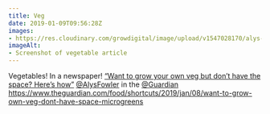 ```yaml
---
title: Veg
date: 2019-01-09T09:56:28Z
images: 
- https://res.cloudinary.com/growdigital/image/upload/v1547028170/alys-190109.png
imageAlt: 
- Screenshot of vegetable article
---
```


Vegetables! In a newspaper! [“Want to grow your own veg but don’t have the space? Here’s how”](https://www.theguardian.com/food/shortcuts/2019/jan/08/want-to-grow-own-veg-dont-have-space-microgreens) [@AlysFowler](https://twitter.com/@AlysFowler) in the [@Guardian](https://twitter.com/@guardian) <https://www.theguardian.com/food/shortcuts/2019/jan/08/want-to-grow-own-veg-dont-have-space-microgreens>
